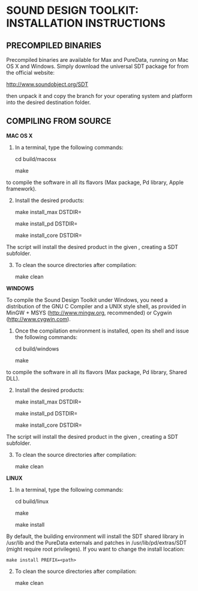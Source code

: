 SOUND DESIGN TOOLKIT: INSTALLATION INSTRUCTIONS
===============================================

PRECOMPILED BINARIES
--------------------

Precompiled binaries are available for Max and PureData, running on Mac OS X and Windows.
Simply download the universal SDT package for from the official website:

http://www.soundobject.org/SDT

then unpack it and copy the branch for your operating system and platform into the desired
destination folder.

COMPILING FROM SOURCE
---------------------

**MAC OS X**

1. In a terminal, type the following commands:

	cd build/macosx
	
	make
	
to compile the software in all its flavors (Max package, Pd library, Apple framework).

2. Install the desired products:

	make install_max DSTDIR=<path>

	make install_pd DSTDIR=<path>

	make install_core DSTDIR=<path>

The script will install the desired product in the given <path>, creating a SDT subfolder.

3. To clean the source directories after compilation:

	make clean
	
**WINDOWS**

To compile the Sound Design Toolkit under Windows, you need a distribution of the
GNU C Compiler and a UNIX style shell, as provided in MinGW + MSYS 
(http://www.mingw.org, recommended) or Cygwin (http://www.cygwin.com).

1. Once the compilation environment is installed, open its shell and issue the following
commands:

	cd build/windows

	make

to compile the software in all its flavors (Max package, Pd library, Shared DLL).

2. Install the desired products:

	make install_max DSTDIR=<path>

	make install_pd DSTDIR=<path>

	make install_core DSTDIR=<path>

The script will install the desired product in the given <path>, creating a SDT subfolder.

3. To clean the source directories after compilation:

	make clean
	
**LINUX**

1. In a terminal, type the following commands:

	cd build/linux

	make

	make install
	
By default, the building environment will install the SDT shared library in /usr/lib and
the PureData externals and patches in /usr/lib/pd/extras/SDT (might require root
privileges). If you want to change the install location:

	make install PREFIX=<path>
	
2. To clean the source directories after compilation:

	make clean